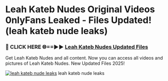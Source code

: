 # Leah Kateb Nudes Original Videos 0nlyFans Leaked - Files Updated! (leah kateb nude leaks)

<h3>🔴 CLICK HERE 🌐==►► <a href="https://tinyurl.com/2p9ay9w9" rel="nofollow">Leah Kateb Nudes Updated Files</a></h3>

Get Leah Kateb Nudes and all content. Now you can access all videos and pictures of Leah Kateb Nudes. New Updated Files 2025!

[![leah kateb nude leaks](https://i.imgur.com/KQgVmj3.gif)](https://tinyurl.com/2p9ay9w9)
leah kateb nude leaks